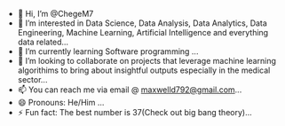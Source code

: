- 👋 Hi, I’m @ChegeM7
- 👀 I’m interested in Data Science, Data Analysis, Data Analytics, Data Engineering, Machine Learning, Artificial Intelligence and everything data related...
- 🌱 I’m currently learning Software programming ...
- 💞️ I’m looking to collaborate on projects that leverage machine learning algorithims to bring about insightful outputs especially in the medical sector...
- 📫 You can reach me via email @ maxwelld792@gmail.com...
- 😄 Pronouns: He/Him ...
- ⚡ Fun fact: The best number is 37(Check out big bang theory)...

<!---
ChegeM7/ChegeM7 is a ✨ special ✨ repository because its `README.md` (this file) appears on your GitHub profile.
You can click the Preview link to take a look at your changes.
--->
